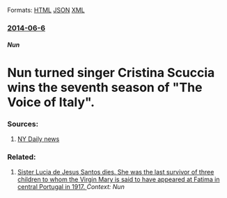 
Formats: [HTML](/news/2014/06/6/nun-turned-singer-cristina-scuccia-wins-the-seventh-season-of-the-voice-of-italy.html)  [JSON](/news/2014/06/6/nun-turned-singer-cristina-scuccia-wins-the-seventh-season-of-the-voice-of-italy.json)  [XML](/news/2014/06/6/nun-turned-singer-cristina-scuccia-wins-the-seventh-season-of-the-voice-of-italy.xml)  

### [2014-06-6](/news/2014/06/6/index.md)

##### Nun
# Nun turned singer Cristina Scuccia wins the seventh season of "The Voice of Italy". 




### Sources:

1. [NY Daily news](http://www.nydailynews.com/entertainment/tv/singing-nun-sister-cristina-scuccia-wins-italy-voice-article-1.1819635)

### Related:

1. [ Sister Lucia de Jesus Santos dies. She was the last survivor of three children to whom the Virgin Mary is said to have appeared at Fatima in central Portugal in 1917. ](/news/2005/02/13/sister-lucia-de-jesus-santos-dies-she-was-the-last-survivor-of-three-children-to-whom-the-virgin-mary-is-said-to-have-appeared-at-fatima-i.md) _Context: Nun_
